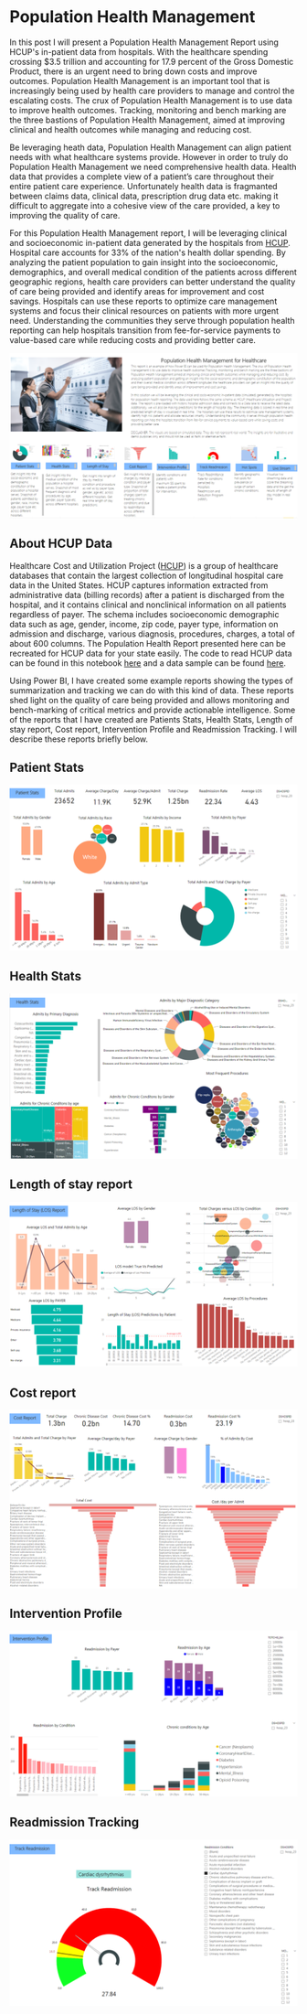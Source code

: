 # Population Health Management

In this post I will present a Population Health Management Report using HCUP's in-patient data from hospitals. With the healthcare spending crossing $3.5 trillion and accounting for 17.9 percent of the Gross Domestic Product, there is an urgent need to bring down costs and improve outcomes. Population Health Management is an important tool that is increasingly being used by health care providers to manage and control the escalating costs. The crux of Population Health Management is to use data to improve health outcomes. Tracking, monitoring and bench marking are the three bastions of Population Health Management, aimed at improving clinical and health outcomes while managing and reducing cost.

Be leveraging heath data, Population Health Management can align patient needs with what healthcare systems provide. However in order to truly do Population Health Management we need comprehensive health data. Health data that provides a complete view of a patient’s care throughout their entire patient care experience. Unfortunately health data is fragmanted between claims data, clinical data, prescription drug data etc. making it difficult to aggregate into a cohesive view of the care provided, a key to improving the quality of care. 

For this Population Health Management report, I will be leveraging clinical and socioeconomic in-patient data generated by the hospitals from [HCUP](https://www.hcup-us.ahrq.gov/). Hospital care accounts for 33% of the nation's health dollar spending. By analyzing the patient population to gain insight into the socioeconomic, demographics, and overall medical condition of the patients across different geographic regions, health care providers can better understand the quality of care being provided and identify areas for improvement and cost savings. Hospitals can use these reports to optimize care management systems and focus their clinical resources on patients with more urgent need. Understanding the communities they serve through population health reporting can help hospitals transition from fee-for-service payments to value-based care while reducing costs and providing better care. 
  
![](media/phm1.PNG)

## About HCUP Data
Healthcare Cost and Utilization Project ([HCUP](https://www.hcup-us.ahrq.gov/)) is a group of healthcare databases that contain the largest collection of longitudinal hospital care data in the United States. HCUP captures information extracted from administrative data (billing records) after a patient is discharged from the hospital, and it contains clinical and nonclinical information on all patients regardless of payer. The schema includes socioeconomic demographic data such as age, gender, income, zip code, payer type, information on admission and discharge, various diagnosis, procedures, charges, a total of about 600 columns. The Population Health Report presented here can be recreated for HCUP data for your state easily. The code to read HCUP data can be found in this notebook [here](https://github.com/Azure/cortana-intelligence-population-health-management/blob/master/Azure%20Data%20Lake/ManualDeploymentGuide/Model/ReadHCUPdata.ipynb) and a data sample can be found [here](https://github.com/Azure/cortana-intelligence-population-health-management/tree/master/Azure%20Data%20Lake/ManualDeploymentGuide/Model/SampleHCUPdata). 

Using Power BI, I have created some example reports showing the types of summarization and tracking we can do with this kind of data. These reports shed light on the quality of care being provided and allows monitoring and bench-marking of critical metrics and provide actionable intelligence. Some of the reports that I have created are Patients Stats, Health Stats, Length of stay report, Cost report, Intervention Profile and Readmission Tracking. I will describe these reports briefly below. 

## Patient Stats

![](media/phm2.PNG)

## Health Stats
![](media/phm3.PNG)

## Length of stay report

![](media/phm4.PNG)

## Cost report
![](media/phm5.PNG)
 
## Intervention Profile

![](media/phm6.PNG)


## Readmission Tracking
![](media/phm7.PNG)

